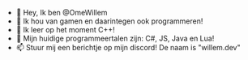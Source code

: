 - 👋 Hey, Ik ben @OmeWillem
- 👀 Ik hou van gamen en daarintegen ook programmeren!
- 🌱 Ik leer op het moment C++!
- 💞️ Mijn huidige programmeertalen zijn: C#, JS, Java en Lua!
- 📫 Stuur mij een berichtje op mijn discord! De naam is "willem.dev"
